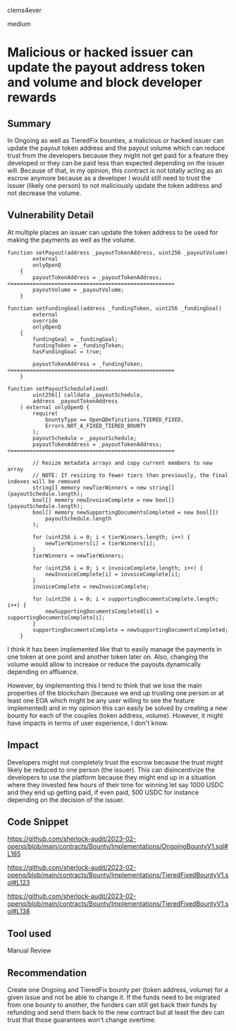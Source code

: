 clems4ever

medium

# Malicious or hacked issuer can update the payout address token and volume and block developer rewards

## Summary

In Ongoing as well as TieredFix bounties, a malicious or hacked issuer can update the payout token address and the payout volume which can reduce trust from the developers because they might not get paid for a feature they developed or they can be paid less than expected depending on the issuer will. Because of that, in my opinion, this contract is not totally acting as an escrow anymore because as a developer I would still need to trust the issuer (likely one person) to not maliciously update the token address and not decrease the volume.

## Vulnerability Detail

At multiple places an issuer can update the token address to be used for making the payments as well as the volume.

```solidity
function setPayout(address _payoutTokenAddress, uint256 _payoutVolume)
        external
        onlyOpenQ
    {
        payoutTokenAddress = _payoutTokenAddress; <====================================================
        payoutVolume = _payoutVolume;
    }
```

```solidity
function setFundingGoal(address _fundingToken, uint256 _fundingGoal)
        external
        override
        onlyOpenQ
    {
        fundingGoal = _fundingGoal;
        fundingToken = _fundingToken;
        hasFundingGoal = true;

        payoutTokenAddress = _fundingToken; <====================================================
    }
```

```solidity
function setPayoutScheduleFixed(
        uint256[] calldata _payoutSchedule,
        address _payoutTokenAddress
    ) external onlyOpenQ {
        require(
            bountyType == OpenQDefinitions.TIERED_FIXED,
            Errors.NOT_A_FIXED_TIERED_BOUNTY
        );
        payoutSchedule = _payoutSchedule;
        payoutTokenAddress = _payoutTokenAddress;  <====================================================

        // Resize metadata arrays and copy current members to new array
        // NOTE: If resizing to fewer tiers than previously, the final indexes will be removed
        string[] memory newTierWinners = new string[](payoutSchedule.length);
        bool[] memory newInvoiceComplete = new bool[](payoutSchedule.length);
        bool[] memory newSupportingDocumentsCompleted = new bool[](
            payoutSchedule.length
        );

        for (uint256 i = 0; i < tierWinners.length; i++) {
            newTierWinners[i] = tierWinners[i];
        }
        tierWinners = newTierWinners;

        for (uint256 i = 0; i < invoiceComplete.length; i++) {
            newInvoiceComplete[i] = invoiceComplete[i];
        }
        invoiceComplete = newInvoiceComplete;

        for (uint256 i = 0; i < supportingDocumentsComplete.length; i++) {
            newSupportingDocumentsCompleted[i] = supportingDocumentsComplete[i];
        }
        supportingDocumentsComplete = newSupportingDocumentsCompleted;
    }
```

I think it has been implemented like that to easily manage the payments in one token at one point and another token later on. Also, changing the volume would allow to increase or reduce the payouts dynamically depending on affluence.

However, by implementing this I tend to think that we lose the main properties of the blockchain (because we end up trusting one person or at least one EOA which might be any user willing to see the feature implemented) and in my opinion this can easily be solved by creating a new bounty for each of the couples (token address, volume). However, it might have impacts in terms of user experience, I don't know.

## Impact

Developers might not completely trust the escrow because the trust might likely be reduced to one person (the issuer). This can disincentivize the developers to use the platform because they might end up in a situation where they invested few hours of their time for winning let say 1000 USDC and they end up getting paid, if even paid, 500 USDC for instance depending on the decision of the issuer.

## Code Snippet

https://github.com/sherlock-audit/2023-02-openq/blob/main/contracts/Bounty/Implementations/OngoingBountyV1.sol#L165

https://github.com/sherlock-audit/2023-02-openq/blob/main/contracts/Bounty/Implementations/TieredFixedBountyV1.sol#L123

https://github.com/sherlock-audit/2023-02-openq/blob/main/contracts/Bounty/Implementations/TieredFixedBountyV1.sol#L138

## Tool used

Manual Review

## Recommendation

Create one Ongoing and TieredFix bounty per (token address, volume) for a given issue and not be able to change it. If the funds need to be migrated from one bounty to another, the funders can still get back their funds by refunding and send them back to the new contract but at least the dev can trust that those guarantees won't change overtime.